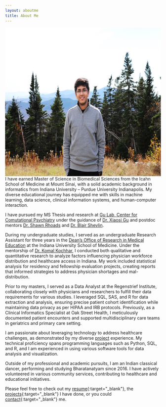 ```yaml
---
layout: aboutme
title: About Me
---
```


<p class="full-width no-margin"><img src="/pic001.jpg" style="width:45rem;height:30rem;" align="left"/></p><br><br><br><br><br><br><br><br><br><br><br><br><br><br><br><br><br><br><br><br><br>

I have earned Master of Science in Biomedical Sciences from the Icahn School of Medicine at Mount Sinai, with a solid academic background in informatics from Indiana University – Purdue University Indianapolis. My diverse educational journey has equipped me with skills in machine learning, data science, clinical information systems, and human-computer interaction. 

I have pursued my MS Thesis and research at [Gu Lab, Center for Comutational Psychiatry](https://www.neurocpu.org/) under the guidance of [Dr. Xiaosi Gu](https://profiles.icahn.mssm.edu/xiaosi-gu?pk_vid=b3874027cb494c101721417624946926) and postdoc mentors [Dr. Shawn Rhoads](https://scholar.google.com/citations?hl=en&user=__YmDVEAAAAJ) and [Dr. Blair Shevlin](https://scholar.google.com/citations?user=J_t6LicAAAAJ&hl=en). 

During my undergraduate studies, I served as an undergraduate Research Assistant for three years in the [Dean’s Office of Research in Medical Education](https://medicine.iu.edu/blogs/research-in-medical-education/introduction-research-medical-education-unit) at the Indiana University School of Medicine. Under the mentorship of [Dr. Komal Kochhar](https://scholar.google.com/citations?user=jkkjFzIAAAAJ&hl=en), I conducted both qualitative and quantitative research to analyze factors influencing physician workforce distribution and healthcare access in Indiana. My work included statistical analysis for residency and fellowship evaluation projects, creating reports that informed strategies to address physician shortages and mal-distribution. 

Prior to my masters, I served as a Data Analyst at the Regenstrief Institute, collaborating closely with physicians and researchers to fulfill their data requirements for various studies. I leveraged SQL, SAS, and R for data extraction and analysis, ensuring precise patient cohort identification while maintaining data privacy as per HIPAA and IRB protocols. Previously, as a Clinical Informatics Specialist at Oak Street Health, I meticulously documented patient encounters and supported multidisciplinary care teams in geriatrics and primary care setting. 

I am passionate about leveraging technology to address healthcare challenges, as demonstrated by my diverse [project](https://atmanajoshi.github.io/projects) experience. My technical proficiency spans programming languages such as Python, SQL, and R, and I am experienced in using various software tools for data analysis and visualization.

Outside of my professional and academic pursuits, I am an Indian classical dancer, performing and studying Bharatanatyam since 2016. I have actively volunteered in various community services, contributing to healthcare and educational initiatives.

Please feel free to check out my [resume](https://drive.google.com/file/d/1xicdDNRinuLs39hC4ovnJXvNmWhltcEu/view){:target="_blank"}, the [projects](https://mbshah3.github.io/Projects){:target="_blank"} I have done, or you could [contact](https://mbshah3.github.io/Contact){:target="_blank"}  me.
